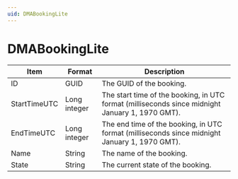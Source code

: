 ```yaml
---
uid: DMABookingLite
---
```


# DMABookingLite

| Item         | Format       | Description                                                                                     |
|--------------|--------------|-------------------------------------------------------------------------------------------------|
| ID           | GUID         | The GUID of the booking.                                                                        |
| StartTimeUTC | Long integer | The start time of the booking, in UTC format (milliseconds since midnight January 1, 1970 GMT). |
| EndTimeUTC   | Long integer | The end time of the booking, in UTC format (milliseconds since midnight January 1, 1970 GMT).   |
| Name         | String       | The name of the booking.                                                                        |
| State        | String       | The current state of the booking.                                                               |
